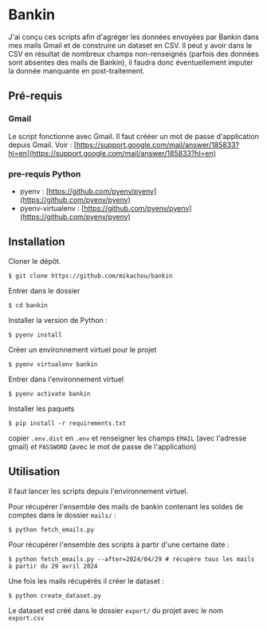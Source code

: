 # Bankin

J'ai conçu ces scripts afin d'agréger les données envoyées par Bankin dans mes mails Gmail et de construire un dataset en CSV.
Il peut y avoir dans le CSV en résultat de nombreux champs non-renseignés (parfois des données sont absentes des mails de Bankin), il faudra donc éventuellement imputer la donnée manquante en post-traitement.

## Pré-requis

### Gmail

Le script fonctionne avec Gmail. Il faut crééer un mot de passe d'application depuis Gmail. Voir :
[https://support.google.com/mail/answer/185833?hl=en](https://support.google.com/mail/answer/185833?hl=en)

### pre-requis Python

* pyenv : [https://github.com/pyenv/pyenv](https://github.com/pyenv/pyenv)
* pyenv-virtualenv : [https://github.com/pyenv/pyenv](https://github.com/pyenv/pyenv)

## Installation

Cloner le dépôt.

```
$ git clone https://github.com/mikachou/bankin
```

Entrer dans le dossier
```
$ cd bankin
```

Installer la version de Python :

```
$ pyenv install
```

Créer un environnement virtuel pour le projet

```
$ pyenv virtualenv bankin
```

Entrer dans l'environnement virtuel

```
$ pyenv activate bankin
```

Installer les paquets
```
$ pip install -r requirements.txt
```

copier `.env.dist` en `.env` et renseigner les champs `EMAIL` (avec l'adresse gmail) et `PASSWORD` (avec le mot de passe de l'application)

## Utilisation

Il faut lancer les scripts depuis l'environnement virtuel.

Pour récupérer l'ensemble des mails de bankin contenant les soldes de comptes dans le dossier `mails/` :
```
$ python fetch_emails.py
```

Pour récupérer l'ensemble des scripts à partir d'une certaine date :
```
$ python fetch_emails.py --after=2024/04/29 # récupère tous les mails à partir du 29 avril 2024
```

Une fois les mails récupérés il créer le dataset :
```
$ python create_dataset.py 
```

Le dataset est créé dans le dossier `export/` du projet avec le nom `export.csv`
